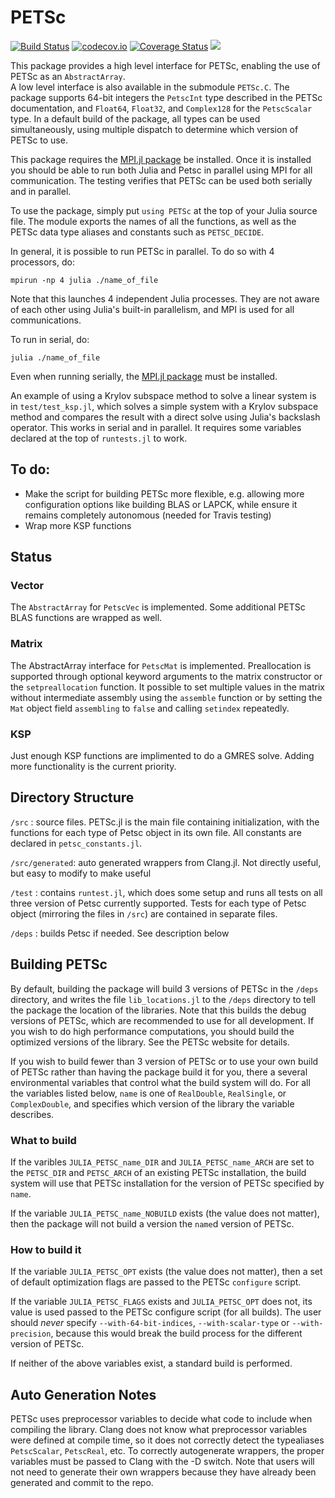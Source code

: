 # PETSc

[![Build Status](https://github.com/jkozdon/PETSc.jl/workflows/CI/badge.svg)](https://github.com/jkozdon/PETSc.jl/actions/workflows/ci.yml)
[![codecov.io](http://codecov.io/github/JuliaParallel/PETSc.jl/coverage.svg?branch=master)](http://codecov.io/github/JuliaParallel/PETSc.jl?branch=master)
[![Coverage Status](https://coveralls.io/repos/JuliaParallel/PETSc.jl/badge.svg?branch=master&service=github)](https://coveralls.io/github/JuliaParallel/PETSc.jl?branch=master)
[![](https://img.shields.io/badge/docs-latest-blue.svg)](https://JuliaParallel.github.io/PETSc.jl/latest)

This package provides a high level interface for PETSc, enabling the use of PETSc as an `AbstractArray`.  
A low level interface is also available in the submodule `PETSc.C`.
The package supports 64-bit integers the `PetscInt` type described in 
the PETSc documentation, and `Float64`, `Float32`, and `Complex128` for the 
`PetscScalar` type.  In a default build of the package, all types can be used
simultaneously, using multiple dispatch to determine which version of PETSc
to use.

This package requires the [MPI.jl package](https://github.com/JuliaParallel/MPI.jl) be installed.  Once it is installed you should be able to run both Julia and Petsc in parallel using MPI for all communication.  The testing verifies that PETSc can be used both serially and in parallel.

To use the package, simply put `using PETSc` at the top of your Julia source file.  The module exports the names of all the functions, as well as the PETSc data type aliases and constants such as `PETSC_DECIDE`.

In general, it is possible to run PETSc in parallel. To do so with 4 processors, do:

```
mpirun -np 4 julia ./name_of_file
```

Note that this launches 4 independent Julia processes.  They are not aware of each other using Julia's built-in parallelism, and MPI is used for all communications.  

To run in serial, do:
```
julia ./name_of_file
```

Even when running serially, the [MPI.jl package](https://github.com/JuliaParallel/MPI.jl) must be installed.


An example of using a Krylov subspace method to solve a linear system is in  `test/test_ksp.jl`, which solves a simple system with a Krylov subspace method and compares the result with a direct solve using Julia's backslash operator.  This works in serial and in parallel.  It requires some variables declared at the top of `runtests.jl` to work.



## To do:
  * Make the script for building PETSc more flexible, e.g. allowing more configuration options like building BLAS or LAPCK, while ensure it remains completely autonomous (needed for Travis testing)
  * Wrap more KSP functions

## Status
### Vector
  The `AbstractArray` for `PetscVec` is implemented.  Some additional PETSc 
  BLAS functions are wrapped as well.
### Matrix
 The AbstractArray interface for `PetscMat` is implemented.  Preallocation 
 is supported through optional keyword arguments to the matrix constructor or
 the `setpreallocation` function.  It possible to set multiple values in the 
  matrix without intermediate assembly using the `assemble` function or by 
 setting the `Mat` object field `assembling` to `false` and calling `setindex`
 repeatedly.

### KSP
 Just enough KSP functions are implimented to do a GMRES solve.  Adding more 
functionality is the current priority.

## Directory Structure
  `/src` : source files.  PETSc.jl is the main file containing initialization, with the functions for each type of Petsc object in its own file.  All constants are declared in `petsc_constants.jl`.

  `/src/generated`: auto generated wrappers from Clang.jl.  Not directly useful, but easy to modify to make useful

  `/test` : contains `runtest.jl`, which does some setup and runs all tests on all three version of Petsc currently supported.  Tests for each type of Petsc object (mirroring the files in `/src`) are contained in separate files.

  `/deps` : builds Petsc if needed.  See description below


## Building PETSc
By default, building the package will build 3 versions of PETSc in the `/deps` 
 directory, and writes the file `lib_locations.jl` to the `/deps` 
 directory to tell the package the location of the libraries.  Note that 
this builds the debug versions of PETSc, which are recommended to use for all 
development.  If you wish to do high performance computations, you should 
build the optimized versions of the library.  See the PETSc website for 
details.

If you wish to build fewer than 3 version of PETSc or to use your own build 
of PETSc rather than having the package build it for you, there a several 
environmental variables that control what the build system will do.
For all the variables listed below, `name` is one of `RealDouble`, `RealSingle`,
or `ComplexDouble`, and specifies which version of the library the variable
describes.

### What to build
If the varibles `JULIA_PETSC_name_DIR` and `JULIA_PETSC_name_ARCH` are set to 
the `PETSC_DIR` and `PETSC_ARCH` of an existing PETSc installation, the build 
system will use that PETSc installation for the version of PETSc specified by
`name`.

If the variable `JULIA_PETSC_name_NOBUILD` exists (the value does not matter),
then the package will not build a version the `name`d version of PETSc.

### How to build it
If the variable `JULIA_PETSC_OPT` exists (the value does not matter), then 
a set of default optimization flags are passed to the PETSc `configure` 
script.

If the variable `JULIA_PETSC_FLAGS` exists and `JULIA_PETSC_OPT` does not, 
its value is used passed to the 
PETSc configure script (for all builds).  The user should *never* specify `--with-64-bit-indices`, `--with-scalar-type` or `--with-precision`, because this 
would break the build process for the different version of PETSc.

If neither of the above variables exist, a standard build is performed.


## Auto Generation Notes
PETSc uses preprocessor variables to decide what code to include when compiling 
the library.  Clang does not know what preprocessor variables were defined at 
compile time, so it does not correctly detect the typealiases `PetscScalar`, `PetscReal`, etc.  To correctly autogenerate wrappers, the proper variables must be passed to Clang with the -D switch.  Note that users will not need to generate their own wrappers because they have already been generated and commit to the repo.
